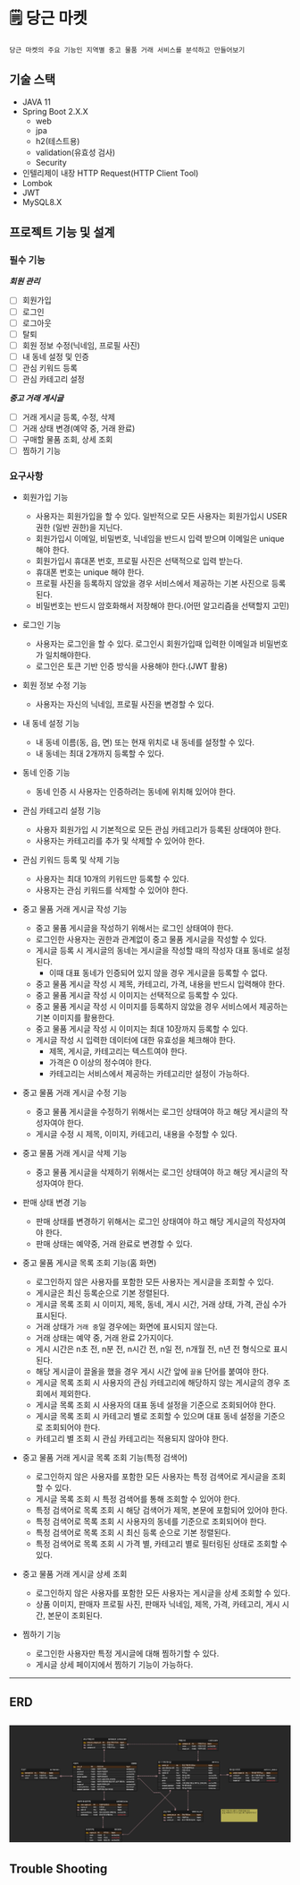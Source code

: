 # 🗒 당근 마켓

```text
당근 마켓의 주요 기능인 지역별 중고 물품 거래 서비스를 분석하고 만들어보기
```

## 기술 스택

- JAVA 11
- Spring Boot 2.X.X
  - web
  - jpa
  - h2(테스트용)
  - validation(유효성 검사)
  - Security
- 인텔리제이 내장 HTTP Request(HTTP Client Tool)
- Lombok
- JWT
- MySQL8.X

## 프로젝트 기능 및 설계

### 필수 기능

***회원 관리***
- [ ] 회원가입
- [ ] 로그인
- [ ] 로그아웃
- [ ] 탈퇴
- [ ] 회원 정보 수정(닉네임, 프로필 사진)
- [ ] 내 동네 설정 및 인증
- [ ] 관심 키워드 등록
- [ ] 관심 카테고리 설정

***중고 거래 게시글***

- [ ] 거래 게시글 등록, 수정, 삭제
- [ ] 거래 상태 변경(예약 중, 거래 완료)
- [ ] 구매할 물품 조회, 상세 조회
- [ ] 찜하기 기능

### 요구사항  

- 회원가입 기능
    - 사용자는 회원가입을 할 수 있다. 일반적으로 모든 사용자는 회원가입시 USER 권한 (일반 권한)을 지닌다.
    - 회원가입시 이메일, 비밀번호, 닉네임을 반드시 입력 받으며 이메일은 unique 해야 한다.
    - 회원가입시 휴대폰 번호, 프로필 사진은 선택적으로 입력 받는다.
    - 휴대폰 번호는 unique 해야 한다.
    - 프로필 사진을 등록하지 않았을 경우 서비스에서 제공하는 기본 사진으로 등록된다.
    - 비밀번호는 반드시 암호화해서 저장해야 한다.(어떤 알고리즘을 선택할지 고민)

- 로그인 기능
    - 사용자는 로그인을 할 수 있다. 로그인시 회원가입때 입력한 이메일과 비밀번호가 일치해야한다.
    - 로그인은 토큰 기반 인증 방식을 사용해야 한다.(JWT 활용)


- 회원 정보 수정 기능
    - 사용자는 자신의 닉네임, 프로필 사진을 변경할 수 있다.


- 내 동네 설정 기능
    - 내 동네 이름(동, 읍, 면) 또는 현재 위치로 내 동네를 설정할 수 있다.
    - 내 동네는 최대 2개까지 등록할 수 있다.


- 동네 인증 기능
    - 동네 인증 시 사용자는 인증하려는 동네에 위치해 있어야 한다.


- 관심 카테고리 설정 기능
    - 사용자 회원가입 시 기본적으로 모든 관심 카테고리가 등록된 상태여야 한다.
    - 사용자는 카테고리를 추가 및 삭제할 수 있어야 한다.


- 관심 키워드 등록 및 삭제 기능
    - 사용자는 최대 10개의 키워드만 등록할 수 있다.
    - 사용자는 관심 키워드를 삭제할 수 있어야 한다.


- 중고 물품 거래 게시글 작성 기능
    - 중고 물품 게시글을 작성하기 위해서는 로그인 상태여야 한다.
    - 로그인한 사용자는 권한과 관계없이 중고 물품 게시글을 작성할 수 있다.
    - 게시글 등록 시 게시글의 동네는 게시글을 작성할 때의 작성자 대표 동네로 설정된다.
      - 이때 대표 동네가 인증되어 있지 않을 경우 게시글을 등록할 수 없다.
    - 중고 물품 게시글 작성 시 제목, 카테고리, 가격, 내용을 반드시 입력해야 한다.
    - 중고 물품 게시글 작성 시 이미지는 선택적으로 등록할 수 있다.
    - 중고 물품 게시글 작성 시 이미지를 등록하지 않았을 경우 서비스에서 제공하는 기본 이미지를 활용한다.
    - 중고 물품 게시글 작성 시 이미지는 최대 10장까지 등록할 수 있다.
    - 게시글 작성 시 입력한 데이터에 대한 유효성을 체크해야 한다.
        - 제목, 게시글, 카테고리는 텍스트여야 한다.
        - 가격은 0 이상의 정수여야 한다.
        - 카테고리는 서비스에서 제공하는 카테고리만 설정이 가능하다.


- 중고 물품 거래 게시글 수정 기능
    - 중고 물품 게시글을 수정하기 위해서는 로그인 상태여야 하고 해당 게시글의 작성자여야 한다.
    - 게시글 수정 시 제목, 이미지, 카테고리, 내용을 수정할 수 있다.


- 중고 물품 거래 게시글 삭제 기능
    - 중고 물품 게시글을 삭제하기 위해서는 로그인 상태여야 하고 해당 게시글의 작성자여야 한다.


- 판매 상태 변경 기능
    - 판매 상태를 변경하기 위해서는 로그인 상태여야 하고 해당 게시글의 작성자여야 한다.
    - 판매 상태는 예약중, 거래 완료로 변경할 수 있다.


- 중고 물품 게시글 목록 조회 기능(홈 화면)
    - 로그인하지 않은 사용자를 포함한 모든 사용자는 게시글을 조회할 수 있다.
    - 게시글은 최신 등록순으로 기본 정렬된다.
    - 게시글 목록 조회 시 이미지, 제목, 동네, 게시 시간, 거래 상태, 가격, 관심 수가 표시된다.
    - 거래 상태가 `거래 중`일 경우에는 화면에 표시되지 않는다.
    - 거래 상태는 예약 중, 거래 완료 2가지이다.
    - 게시 시간은 n초 전, n분 전, n시간 전, n일 전, n개월 전, n년 전 형식으로 표시된다.
    - 해당 게시글이 끌올을 했을 경우 게시 시간 앞에 `끌올` 단어를 붙여야 한다.
    - 게시글 목록 조회 시 사용자의 관심 카테고리에 해당하지 않는 게시글의 경우 조회에서 제외한다.
    - 게시글 목록 조회 시 사용자의 대표 동네 설정을 기준으로 조회되어야 한다.
    - 게시글 목록 조회 시 카테고리 별로 조회할 수 있으며 대표 동네 설정을 기준으로 조회되어야 한다.
    - 카테고리 별 조회 시 관심 카테고리는 적용되지 않아야 한다.


- 중고 물품 거래 게시글 목록 조회 기능(특정 검색어)
    - 로그인하지 않은 사용자를 포함한 모든 사용자는 특정 검색어로 게시글을 조회할 수 있다.
    - 게시글 목록 조회 시 특정 검색어를 통해 조회할 수 있어야 한다.
    - 특정 검색어로 목록 조회 시 해당 검색어가 제목, 본문에 포함되어 있어야 한다.
    - 특정 검색어로 목록 조회 시 사용자의 동네를 기준으로 조회되어야 한다.
    - 특정 검색어로 목록 조회 시 최신 등록 순으로 기본 정렬된다.
    - 특정 검색어로 목록 조회 시 가격 별, 카테고리 별로 필터링된 상태로 조회할 수 있다.


- 중고 물품 거래 게시글 상세 조회
    - 로그인하지 않은 사용자를 포함한 모든 사용자는 게시글을 상세 조회할 수 있다.
    - 상품 이미지, 판매자 프로필 사진, 판매자 닉네임, 제목, 가격, 카테고리, 게시 시간, 본문이 조회된다.


- 찜하기 기능
    - 로그인한 사용자만 특정 게시글에 대해 찜하기할 수 있다.
    - 게시글 상세 페이지에서 찜하기 기능이 가능하다.

---

## ERD
![ERD](docs/image/ERD.png)
---

## Trouble Shooting



